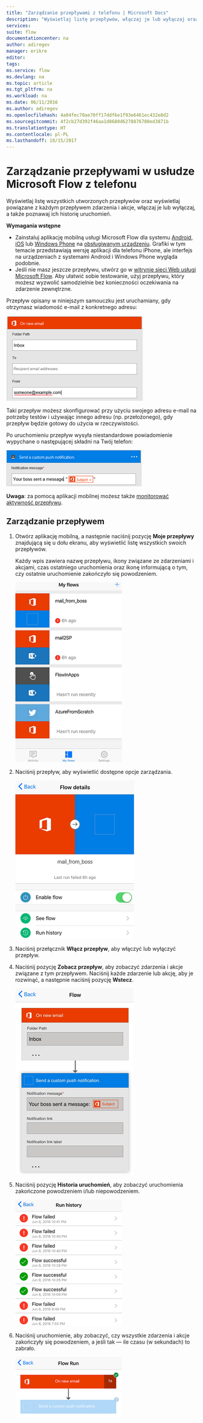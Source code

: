 ```yaml
---
title: "Zarządzanie przepływami z telefonu | Microsoft Docs"
description: "Wyświetlaj listę przepływów, włączaj je lub wyłączaj oraz wyświetlaj zdarzenia, akcje i historię uruchomień każdego przepływu"
services: 
suite: flow
documentationcenter: na
author: adiregev
manager: erikre
editor: 
tags: 
ms.service: flow
ms.devlang: na
ms.topic: article
ms.tgt_pltfrm: na
ms.workload: na
ms.date: 06/11/2016
ms.author: adiregev
ms.openlocfilehash: 4a04fec70ae70ff17ddf6e1f93e6461ec432e8d2
ms.sourcegitcommit: 4f2cb27d392f46aa1d8680d6278876780ed3871b
ms.translationtype: HT
ms.contentlocale: pl-PL
ms.lasthandoff: 10/15/2017
---
```

# <a name="manage-flows-in-microsoft-flow-from-your-phone"></a>Zarządzanie przepływami w usłudze Microsoft Flow z telefonu
Wyświetlaj listę wszystkich utworzonych przepływów oraz wyświetlaj powiązane z każdym przepływem zdarzenia i akcje, włączaj je lub wyłączaj, a także poznawaj ich historię uruchomień.

**Wymagania wstępne**

* Zainstaluj aplikację mobilną usługi Microsoft Flow dla systemu [Android](https://aka.ms/flowmobiledocsandroid), [iOS](https://aka.ms/flowmobiledocsios) lub [Windows Phone](https://aka.ms/flowmobilewindows) na [obsługiwanym urządzeniu](getting-started.md#use-the-mobile-app). Grafiki w tym temacie przedstawiają wersję aplikacji dla telefonu iPhone, ale interfejs na urządzeniach z systemami Android i Windows Phone wygląda podobnie.
* Jeśli nie masz jeszcze przepływu, utwórz go w [witrynie sieci Web usługi Microsoft Flow](https://flow.microsoft.com/). Aby ułatwić sobie testowanie, użyj przepływu, który możesz wyzwolić samodzielnie bez konieczności oczekiwania na zdarzenie zewnętrzne.

Przepływ opisany w niniejszym samouczku jest uruchamiany, gdy otrzymasz wiadomość e-mail z konkretnego adresu:

![Wyzwolenie przepływu w przypadku otrzymania wiadomości e-mail z konkretnego adresu](./media/mobile-manage-flows/create-trigger.png)

Taki przepływ możesz skonfigurować przy użyciu swojego adresu e-mail na potrzeby testów i używając innego adresu (np. przełożonego), gdy przepływ będzie gotowy do użycia w rzeczywistości.

Po uruchomieniu przepływ wysyła niestandardowe powiadomienie wypychane o następującej składni na Twój telefon:

![Wysyłanie wiadomości w usłudze Slack](./media/mobile-manage-flows/create-event.png)

**Uwaga**: za pomocą aplikacji mobilnej możesz także [monitorować aktywność przepływu](mobile-monitor-activity.md).

## <a name="manage-a-flow"></a>Zarządzanie przepływem
1. Otwórz aplikację mobilną, a następnie naciśnij pozycję **Moje przepływy** znajdującą się u dołu ekranu, aby wyświetlić listę wszystkich swoich przepływów.
   
    Każdy wpis zawiera nazwę przepływu, ikony związane ze zdarzeniami i akcjami, czas ostatniego uruchomienia oraz ikonę informującą o tym, czy ostatnie uruchomienie zakończyło się powodzeniem.
   
    ![Lista przepływów](./media/mobile-manage-flows/flow-list.png)
2. Naciśnij przepływ, aby wyświetlić dostępne opcje zarządzania.
   
    ![Opcje zarządzania przepływem](./media/mobile-manage-flows/flow-details.png)
3. Naciśnij przełącznik **Włącz przepływ**, aby włączyć lub wyłączyć przepływ.
4. Naciśnij pozycję **Zobacz przepływ**, aby zobaczyć zdarzenia i akcje związane z tym przepływem. Naciśnij każde zdarzenie lub akcję, aby je rozwinąć, a następnie naciśnij pozycję **Wstecz**.
   
    ![Zdarzenia i akcje związane z przepływem](./media/mobile-manage-flows/flow-event-action.png)
5. Naciśnij pozycję **Historia uruchomień**, aby zobaczyć uruchomienia zakończone powodzeniem i/lub niepowodzeniem.
   
    ![Lista uruchomień](./media/mobile-manage-flows/history-mixed.png)
6. Naciśnij uruchomienie, aby zobaczyć, czy wszystkie zdarzenia i akcje zakończyły się powodzeniem, a jeśli tak — ile czasu (w sekundach) to zabrało.
   
    ![Szczegóły uruchomienia](./media/mobile-manage-flows/flow-run.png)

